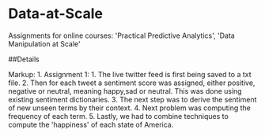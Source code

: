 # Data-at-Scale
Assignments for online courses: 'Practical Predictive Analytics', 'Data Manipulation at Scale'

##Details

Markup: 1. Assignment 1: 
          1. The live twitter feed is first being saved to a txt file. 
          2. Then for each tweet a sentiment score was assigned, either positive, negative or neutral, meaning happy,sad or neutral. This was done using existing sentiment dictionaries.
          3. The next step was to derive the sentiment of new unseen terms by their context. 
          4. Next problem was computing the frequency of each term. 
          5. Lastly, we had to combine techniques to compute the 'happiness' of each state of America.
